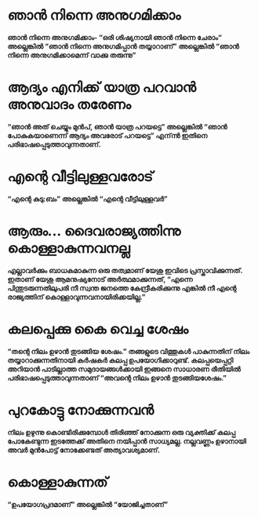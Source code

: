 # ഞാൻ നിന്നെ അനുഗമിക്കാം
<b>ഞാൻ നിന്നെ അനുഗമിക്കാം<b>- “ഒരി ശിഷ്യനായി ഞാൻ നിന്നെ ചേരാം“ അല്ലെങ്കിൽ “ഞാൻ നിന്നെ അനുഗമിപ്പാൻ തയ്യാറാണ്” അല്ലെങ്കിൽ “ഞാൻ നിന്നെ അനുഗമിക്കാമെന്ന് വാക്കു തരുന്നു”
# ആദ്യം എനിക്ക് യാത്ര പറവാൻ അനുവാദം തരേണം
“ഞാൻ അത് ചെയ്യും മുൻപ്, ഞാൻ യാത്ര പറയട്ടെ” അല്ലെങ്കിൽ “ഞാൻ പോകുകയാണെന്ന് ആദ്യം അവരോട് പറയട്ടെ” എന്ന്ൻ ഇതിനെ പരിഭാഷപ്പെടുത്താവുന്നതാണ്.
# എന്റെ വീട്ടിലുള്ളവരോട്
“എന്റെ കുടു:ബം” അല്ലെങ്കിൽ “എന്റെ വീട്ടിലുള്ളവർ”
# ആരും... ദൈവരാജ്യത്തിന്നു കൊള്ളാകുന്നവനല്ല
എല്ലാവർക്കും ബാധകമാകുന്ന ഒരു തത്വമാണ് യേശു ഇവിടെ പ്രസ്താവിക്കുന്നത്. ഇതാണ് യേശു ആമനുഷ്യനോട് അർത്ഥമാക്കുന്നത്, “എന്നെ പിന്തുടരുന്നതിലുപരി നീ സ്വന്ത ജനത്തെ കേന്ദ്രീകരിക്കുന്നു എങ്കിൽ നീ എന്റെ രാജ്യത്തിന് കൊള്ളാവുന്നവനായിരിക്കയില്ല.”
# കലപ്പെക്കു കൈ വെച്ച ശേഷം
“തന്റെ നിലം ഉഴാൻ തുടങ്ങിയ ശേഷം.” തങ്ങളുടെ വിത്തുകൾ പാകുന്നതിന് നിലം തയ്യാറാക്കുന്നതിനായി കർഷകർ കലപ്പ ഉപയോഗിക്കാറുണ്ട്. കലപ്പയെപ്പറ്റി അറിയാൻ പാടില്ലാത്ത സമുദായങ്ങൾക്കായി ഇങ്ങനെ സാധാരണ രീതിയിൽ പരിഭാഷപ്പെടുത്താവുന്നതാണ് “അവന്റെ നിലം ഉഴാൻ തുടങ്ങിയശേഷം.”
# പുറകോട്ടു നോക്കുന്നവൻ
നിലം ഉഴുന്നു കൊണ്ടിരിക്കുമ്പോൾ തിരിഞ്ഞ് നോക്കുന്ന ഒരു വ്യക്തിക്ക് കലപ്പ പോകേണ്ടുന്ന ഇടത്തേക്ക് അതിനെ നയിപ്പാൻ സാധ്യമല്ല. നല്ലവണ്ണം ഉഴാനായി അവർ മുൻപോട്ട് നോക്കേണ്ടത് അത്യാവശ്യമാണ്.
# കൊള്ളാകുന്നത്
“ഉപയോഗപ്രദമാണ്” അല്ലെങ്കിൽ “യോജിച്ചതാണ്”
